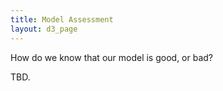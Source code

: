 ```yaml
---
title: Model Assessment
layout: d3_page
---
```


How do we know that our model is good, or bad?

TBD.
